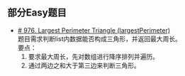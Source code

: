 ## 部分Easy题目

* [# 976. Largest Perimeter Triangle (largestPerimeter)](https://leetcode.com/problems/largest-perimeter-triangle/)  
题目需求判断list内数据能否构成三角形，并返回最大周长。  
要点：
    1. 要求最大周长，先对数组进行降序排列并遍历。
    2. 通过两边之和大于第三边来判断三角形。 

